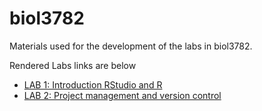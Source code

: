 # biol3782
Materials used for the development of the labs in biol3782.

Rendered Labs links are below

* [LAB 1: Introduction RStudio and R](https://diego-ibarra.github.io/biol3782/week1)
* [LAB 2: Project management and version control](https://diego-ibarra.github.io/biol3782/week2)
